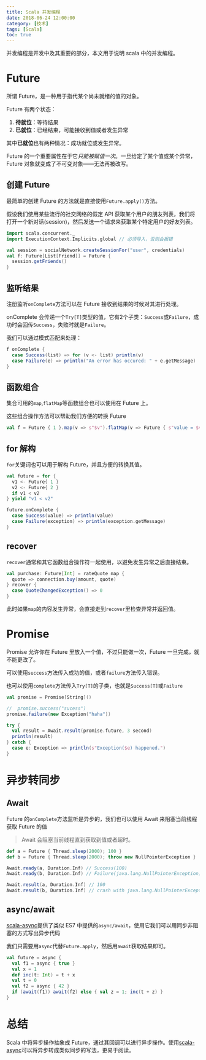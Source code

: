 ```yaml
---
title: Scala 并发编程
date: 2018-06-24 12:00:00
category: [技术]
tags: [Scala]
toc: true
---
```


并发编程是开发中及其重要的部分，本文用于说明 scala 中的并发编程。

# Future

所谓 Future，是一种用于指代某个尚未就绪的值的对象。

Future 有两个状态：

1. **待就位**：等待结果
2. **已就位**：已经结束，可能接收到值或者发生异常

其中**已就位**也有两种情况：成功就位或发生异常。

Future 的一个重要属性在于它*只能被赋值一次*。一旦给定了某个值或某个异常，Future 对象就变成了不可变对象——无法再被改写。

## 创建 Future

最简单的创建 Future 的方法就是直接使用`Future.apply()`方法。

假设我们使用某些流行的社交网络的假定 API 获取某个用户的朋友列表，我们将打开一个新对话(session)，然后发送一个请求来获取某个特定用户的好友列表。

```scala
import scala.concurrent._
import ExecutionContext.Implicits.global // 必须导入，否则会报错

val session = socialNetwork.createSessionFor("user", credentials)
val f: Future[List[Friend]] = Future {
  session.getFriends()
}
```

## 监听结果

注册监听`onComplete`方法可以在 Future 接收到结果的时候对其进行处理。

onComplete 会传递一个`Try[T]`类型的值，它有2个子类：`Success`或`Failure`，成功时会回传`Success`，失败时就是`Failure`。

我们可以通过模式匹配来处理：

```scala
f onComplete {
  case Success(list) => for (v <- list) println(v)
  case Failure(e) => println("An error has occured: " + e.getMessage)
}
```

## 函数组合

集合可用的`map`,`flatMap`等函数组合也可以使用在 Future 上。

这些组合操作方法可以帮助我们方便的转换 Future

```scala
val f = Future { 1 }.map(v => s"$v").flatMap(v => Future { s"value = $v" })
```

## for 解构

`for`关键词也可以用于解构 Future，并且方便的转换其值。

```scala
val future = for {
  v1 <- Future{ 1 }
  v2 <- Future{ 2 }
  if v1 < v2
} yield "v1 < v2"

future.onComplete {
  case Success(value) => println(value)
  case Failure(exception) => println(exception.getMessage)
}
```

## recover

`recover`通常和其它函数组合操作符一起使用，以避免发生异常之后直接结束。

```scala
val purchase: Future[Int] = rateQuote map {
  quote => connection.buy(amount, quote)
} recover {
  case QuoteChangedException() => 0
}
```

此时如果`map`的内容发生异常，会直接走到`recover`里检查异常并返回值。

# Promise

Promise 允许你在 Future 里放入一个值，不过只能做一次，Future 一旦完成，就不能更改了。

可以使用`success`方法传入成功的值，或者`failure`方法传入错误。

也可以使用`complete`方法传入`Try[T]`的子类，也就是`Success[T]`或`Failure`

```scala
val promise = Promise[String]()

//  promise.success("sucess")
promise.failure(new Exception("haha"))

try {
  val result = Await.result(promise.future, 3 second)
  println(result)
} catch {
  case e: Exception => println(s"Exception($e) happened.")
}
```

# 异步转同步

## Await

Future 的`onComplete`方法监听是异步的，我们也可以使用 Await 来阻塞当前线程获取 Future 的值

> Await 会阻塞当前线程直到获取到值或者超时。

```scala
def a = Future { Thread.sleep(2000); 100 }
def b = Future { Thread.sleep(2000); throw new NullPointerException }

Await.ready(a, Duration.Inf) // Success(100)
Await.ready(b, Duration.Inf) // Failure(java.lang.NullPointerException)

Await.result(a, Duration.Inf) // 100
Await.result(b, Duration.Inf) // crash with java.lang.NullPointerException
```

## async/await

[scala-async](https://github.com/scala/scala-async)提供了类似 ES7 中提供的`async/await`，使用它我们可以用同步非阻塞的方式写出异步代码

我们只需要用`async`代替`Future.apply`，然后用`await`获取结果即可。

```scala
val future = async {
  val f1 = async { true }
  val x = 1
  def inc(t: Int) = t + x
  val t = 0
  val f2 = async { 42 }
  if (await(f1)) await(f2) else { val z = 1; inc(t + z) }
}
```

# 总结

Scala 中将异步操作抽象成 Future，通过其回调可以进行异步操作。使用[scala-async](https://github.com/scala/scala-async)可以将异步转成类似同步的写法，更易于阅读。